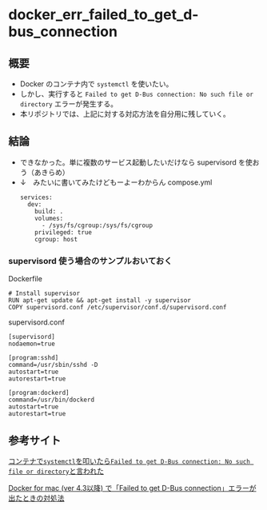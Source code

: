 # docker_err_failed_to_get_d-bus_connection

## 概要
* Docker のコンテナ内で `systemctl` を使いたい。
* しかし、実行すると `Failed to get D-Bus connection: No such file or directory` エラーが発生する。
* 本リポジトリでは、上記に対する対応方法を自分用に残していく。

## 結論

* できなかった。単に複数のサービス起動したいだけなら supervisord を使おう（あきらめ）
* ↓　みたいに書いてみたけどもーよーわからん
  compose.yml
  ```
  services:
    dev:
      build: .
      volumes:
        - /sys/fs/cgroup:/sys/fs/cgroup
      privileged: true
      cgroup: host
  ```

### supervisord 使う場合のサンプルおいておく

Dockerfile
```
# Install supervisor
RUN apt-get update && apt-get install -y supervisor
COPY supervisord.conf /etc/supervisor/conf.d/supervisord.conf
```

supervisord.conf
```
[supervisord]
nodaemon=true

[program:sshd]
command=/usr/sbin/sshd -D
autostart=true
autorestart=true

[program:dockerd]
command=/usr/bin/dockerd
autostart=true
autorestart=true
```


## 参考サイト

[コンテナで`systemctl`を叩いたら`Failed to get D-Bus connection: No such file or directory`と言われた](https://qiita.com/fukuchi0527/items/a4bcc7a6876379582f35)

[Docker for mac (ver 4.3以降) で「Failed to get D-Bus connection」エラーが出たときの対処法](https://qiita.com/NaoyaMiyagawa/items/22a870112377a91e1c99)
